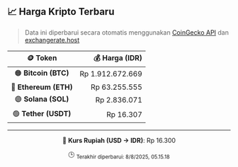 

<!-- HARGA_KRIPTO -->
## 📈 Harga Kripto Terbaru

> Data ini diperbarui secara otomatis menggunakan [CoinGecko API](https://www.coingecko.com/) dan [exchangerate.host](https://exchangerate.host/)

<div align="center">

| 🪙 Token | 💰 Harga (IDR) |
|:------:|---------------:|
| 🟠 **Bitcoin (BTC)**   | Rp 1.912.672.669 |
| 🔵 **Ethereum (ETH)**  | Rp 63.255.555 |
| 🟣 **Solana (SOL)**    | Rp 2.836.071 |
| 🟢 **Tether (USDT)**   | Rp 16.307 |

---

💱 **Kurs Rupiah (USD → IDR)**: Rp 16.300

🕒 <sub>Terakhir diperbarui: 8/8/2025, 05.15.18</sub>

</div>
<!-- /HARGA_KRIPTO -->